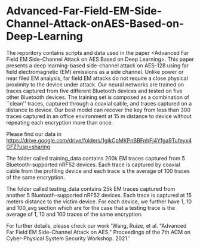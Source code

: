 # Advanced-Far-Field-EM-Side-Channel-Attack-onAES-Based-on-Deep-Learning
The reporitory contains scripts and data used in the paper &lt;Advanced Far Field EM Side-Channel Attack on AES Based on Deep Learning>. This paper presents a deep learning-based side-channel attack on AES-128 using far field electromagnetic (EM) emissions as a side channel. Unlike power or near filed EM analysis, far field EM attacks do not require a close physical proximity to the device under attack. Our neural networks are trained on traces captured from five different Bluetooth devices and tested on five other Bluetooth devices. The training set is composed as a combination of  ``clean'' traces, captured through a coaxial cable, and traces captured on a distance to device. Our best model can recover the key from less than 300 traces captured in an office environment at 15 m distance to device without repeating each encryption more than once. 

Please find our data in https://drive.google.com/drive/folders/1gikCpMKPnBBFnhFj4Yfga9Tufeyx4GFZ?usp=sharing 

The folder called training_data contains 200k EM traces captured from 5 Bluetooth-supported nRF52 devices. Each trace is captured by coaxial cable from the profiling device and each trace is the average of 100 traces of the same encryption. 

The folder called testing_data contains 25k EM traces captured from another 5 Bluetooth-supported nRF52 devices. Each trace is captured at 15 meters distance to the victim device. For each device, we further have 1, 10 and 100_avg section which are for the case that a testing trace is the average of 1, 10 and 100 traces of the same encryption. 

For further details, please check our work 'Wang, Ruize, et al. "Advanced Far Field EM Side-Channel Attack on AES." Proceedings of the 7th ACM on Cyber-Physical System Security Workshop. 2021.'
